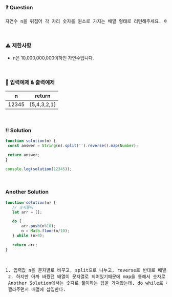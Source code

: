  ### ❓ Question

 <pre>자연수 n을 뒤집어 각 자리 숫자를 원소로 가지는 배열 형태로 리턴해주세요. 예를들어 n이 12345이면 [5,4,3,2,1]을 리턴합니다.</pre>
 
<br>

### ⚠️ 제한사항

<ul>
  <li>n은 10,000,000,000이하인 자연수입니다.</li>
</ul>

<br>

### 🔢 입력예제 & 출력예제

|n|return|
|:-:|:-:|
|12345|[5,4,3,2,1]|


<br>

 ### ‼️ Solution

 ```javascript
function solution(n) {
  const answer = String(n).split('').reverse().map(Number);

  return answer;
}

console.log(solution(12345));
 ```
<br>

 ### Another Solution

 ```javascript
function solution(n) {
    // 숫자풀이
    let arr = [];

    do {
        arr.push(n%10);
        n = Math.floor(n/10);
    } while (n>0);

    return arr;
}
 ```


<br>



 <pre>1. 입력값 n을 문자열로 바꾸고, split으로 나누고, reverse로 반대로 배열을 바꿔준다.
 2. 하지만 아까 바꿨던 배열이 문자열로 되어있기때문에 map을 통해서 숫자로 바꿔준다.
 Another Solution에서는 숫자로 풀이하는 답을 가져왔는데, do while로 해당 자연수를 뒤에서부터
 짤라주면서 배열에 삽입한다.</pre>
